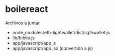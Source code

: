 # boilereact

Archivos a juntar
- node_modules/eth-lightwallet/dist/ligthwallet.js
- lib/biblio.js
- app/javascript/app.js
- app/javascript/app.jsx (convertido a js)
